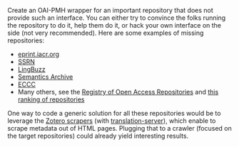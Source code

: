 Create an OAI-PMH
wrapper for an important repository that does not provide such an
interface. You can either try to convince the folks running the
repository to do it, help them do it, or hack your own interface on
the side (not very recommended). Here are some examples of missing
repositories:
-   [eprint.iacr.org](http://eprint.iacr.org/)
-   [SSRN](http://www.ssrn.com/en/)
-   [LingBuzz](http://ling.auf.net/lingbuzz)
-   [Semantics Archive](http://semanticsarchive.net/)
-   [ECCC](http://eccc.hpi-web.de/)
-   Many others, see the [Registry of Open Access
    Repositories](http://roar.eprints.org/) and [this ranking of
    repositories](http://repositories.webometrics.info/en/world)

One way to code a generic solution for all these repositories would
be to leverage the [Zotero scrapers](https://github.com/zotero/translators)
(with [translation-server](https://github.com/zotero/translation-server)), which
enable to scrape metadata out of HTML pages. Plugging that to a crawler
(focused on the target repositories) could already yield interesting results.

